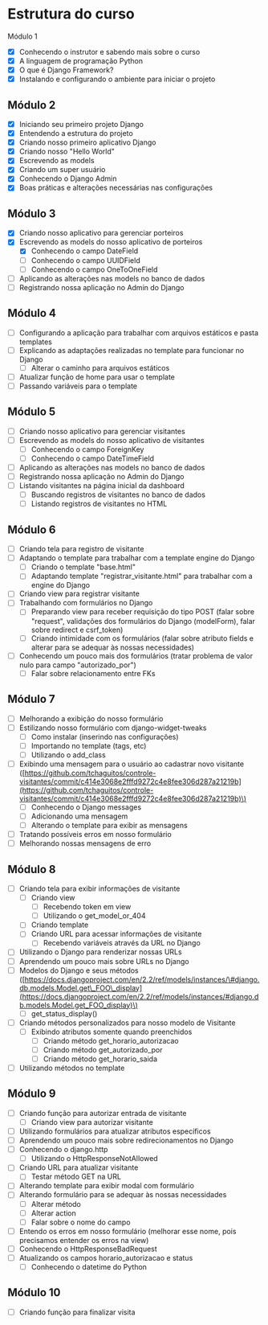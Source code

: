 # Estrutura do curso

Módulo 1

* [x] Conhecendo o instrutor e sabendo mais sobre o curso
* [x] A linguagem de programação Python
* [x] O que é Django Framework?
* [x] Instalando e configurando o ambiente para iniciar o projeto

## Módulo 2

* [x] Iniciando seu primeiro projeto Django
* [x] Entendendo a estrutura do projeto
* [x] Criando nosso primeiro aplicativo Django
* [x] Criando nosso "Hello World"
* [x] Escrevendo as models
* [x] Criando um super usuário
* [x] Conhecendo o Django Admin
* [x] Boas práticas e alterações necessárias nas configurações

## Módulo 3

* [x] Criando nosso aplicativo para gerenciar porteiros
* [x] Escrevendo as models do nosso aplicativo de porteiros
  * [x] Conhecendo o campo DateField
  * [ ] Conhecendo o campo UUIDField
  * [ ] Conhecendo o campo OneToOneField
* [ ] Aplicando as alterações nas models no banco de dados
* [ ] Registrando nossa aplicação no Admin do Django

## Módulo 4

* [ ] Configurando a aplicação para trabalhar com arquivos estáticos e pasta templates
* [ ] Explicando as adaptações realizadas no template para funcionar no Django
  * [ ] Alterar o caminho para arquivos estáticos
* [ ] Atualizar função de home para usar o template
* [ ] Passando variáveis para o template

## Módulo 5

* [ ] Criando nosso aplicativo para gerenciar visitantes
* [ ] Escrevendo as models do nosso aplicativo de visitantes
  * [ ] Conhecendo o campo ForeignKey
  * [ ] Conhecendo o campo DateTimeField
* [ ] Aplicando as alterações nas models no banco de dados
* [ ] Registrando nossa aplicação no Admin do Django
* [ ] Listando visitantes na página inicial da dashboard
  * [ ] Buscando registros de visitantes no banco de dados
  * [ ] Listando registros de visitantes no HTML

## Módulo 6

* [ ] Criando tela para registro de visitante
* [ ] Adaptando o template para trabalhar com a template engine do Django
  * [ ] Criando o template "base.html"
  * [ ] Adaptando template "registrar\_visitante.html" para trabalhar com a engine do Django
* [ ] Criando view para registrar visitante
* [ ] Trabalhando com formulários no Django
  * [ ] Preparando view para receber requisição do tipo POST \(falar sobre "request", validações dos formulários do Django \(modelForm\), falar sobre redirect e csrf\_token\)
  * [ ] Criando intimidade com os formulários \(falar sobre atributo fields e alterar para se adequar às nossas necessidades\)
* [ ] Conhecendo um pouco mais dos formulários \(tratar problema de valor nulo para campo "autorizado\_por"\)
  * [ ] Falar sobre relacionamento entre FKs

## Módulo 7

* [ ] Melhorando a exibição do nosso formulário
* [ ] Estilizando nosso formulário com django-widget-tweaks
  * [ ] Como instalar \(inserindo nas configurações\)
  * [ ] Importando no template \(tags, etc\)
  * [ ] Utilizando o add\_class
* [ ] Exibindo uma mensagem para o usuário ao cadastrar novo visitante \([https://github.com/tchaguitos/controle-visitantes/commit/c414e3068e2fffd9272c4e8fee306d287a21219b](https://github.com/tchaguitos/controle-visitantes/commit/c414e3068e2fffd9272c4e8fee306d287a21219b)\)
  * [ ] Conhecendo o Django messages
  * [ ] Adicionando uma mensagem
  * [ ] Alterando o template para exibir as mensagens
* [ ] Tratando possíveis erros em nosso formulário
* [ ] Melhorando nossas mensagens de erro

## Módulo 8

* [ ] Criando tela para exibir informações de visitante
  * [ ] Criando view
    * [ ] Recebendo token em view
    * [ ] Utilizando o get\_model\_or\_404
  * [ ] Criando template
  * [ ] Criando URL para acessar informações de visitante
    * [ ] Recebendo variáveis através da URL no Django
* [ ] Utilizando o Django para renderizar nossas URLs
* [ ] Aprendendo um pouco mais sobre URLs no Django
* [ ] Modelos do Django e seus métodos \([https://docs.djangoproject.com/en/2.2/ref/models/instances/\#django.db.models.Model.get\_FOO\_display](https://docs.djangoproject.com/en/2.2/ref/models/instances/#django.db.models.Model.get_FOO_display)\)
  * [ ] get\_status\_display\(\)
* [ ] Criando métodos personalizados para nosso modelo de Visitante
  * [ ] Exibindo atributos somente quando preenchidos
    * [ ] Criando método get\_horario\_autorizacao
    * [ ] Criando método get\_autorizado\_por
    * [ ] Criando método get\_horario\_saida
* [ ] Utilizando métodos no template

## Módulo 9

* [ ] Criando função para autorizar entrada de visitante
  * [ ] Criando view para autorizar visitante
* [ ] Utilizando formulários para atualizar atributos específicos
* [ ] Aprendendo um pouco mais sobre redirecionamentos no Django
* [ ] Conhecendo o django.http
  * [ ] Utilizando o HttpResponseNotAllowed
* [ ] Criando URL para atualizar visitante
  * [ ] Testar método GET na URL
* [ ] Alterando template para exibir modal com formulário
* [ ] Alterando formulário para se adequar às nossas necessidades
  * [ ] Alterar método
  * [ ] Alterar action
  * [ ] Falar sobre o nome do campo
* [ ] Entendo os erros em nosso formulário \(melhorar esse nome, pois precisamos entender os erros na view\)
* [ ] Conhecendo o HttpResponseBadRequest
* [ ] Atualizando os campos horario\_autorizacao e status
  * [ ] Conhecendo o datetime do Python

## Módulo 10

* [ ] Criando função para finalizar visita



